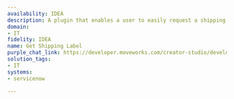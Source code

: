 ```yaml
---
availability: IDEA
description: A plugin that enables a user to easily request a shipping label.
domain:
- IT
fidelity: IDEA
name: Get Shipping Label
purple_chat_link: https://developer.moveworks.com/creator-studio/developer-tools/purple-chat/?conversation=%7B%22startTimestamp%22%3A%2211%3A43%2BAM%22%2C%22messages%22%3A%5B%7B%22role%22%3A%22user%22%2C%22parts%22%3A%5B%7B%22richText%22%3A%22Can+you+generate+a+return+label+for+my+shipment+of+the+laptop%3F%22%7D%5D%7D%2C%7B%22role%22%3A%22assistant%22%2C%22parts%22%3A%5B%7B%22richText%22%3A%22Sure%2C+I+can+help+with+that.+Please+provide+your+return+address+details.%22%7D%5D%7D%2C%7B%22role%22%3A%22user%22%2C%22parts%22%3A%5B%7B%22richText%22%3A%221234+Elm+Street%2C+Springfield%2C+IL%2C+62701%22%7D%5D%7D%2C%7B%22role%22%3A%22assistant%22%2C%22parts%22%3A%5B%7B%22richText%22%3A%22Okay%2C+I+can+generate+a+return+label+to+send+to+the+IT+department+with+the+following+details.%22%7D%2C%7B%22richText%22%3A%22%3Cb%3EPlease+confirm+the+return+label+details%3C%2Fb%3E%3Cbr%3E%3Cb%3ESender+Name%3A+%3C%2Fb%3EJohn+Doe%3Cbr%3E%3Cb%3EReturn+Address%3A+%3C%2Fb%3E1234+Elm+Street%2C+Springfield%2C+IL%2C+62701%3Cbr%3E%3Cb%3ERecipient+Address%3A+%3C%2Fb%3EIT+Department%2C+5678+Oak+Avenue%2C+Capital+City%2C+CA%2C+90210%3Cbr%3E%3Cb%3EItem%3A+%3C%2Fb%3ELaptop%3Cbr%3E%22%7D%2C%7B%22buttons%22%3A%5B%7B%22style%22%3A%22filled%22%2C%22buttonText%22%3A%22Generate+FedEx+Label%22%7D%2C%7B%22style%22%3A%22outlined%22%2C%22buttonText%22%3A%22Edit+Details%22%7D%2C%7B%22style%22%3A%22outlined%22%2C%22buttonText%22%3A%22Cancel%22%7D%5D%7D%5D%7D%5D%7D
solution_tags:
- IT
systems:
- servicenow

---
```


